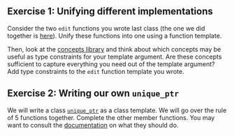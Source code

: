 ## Exercise 1: Unifying different implementations

Consider the two `edit` functions you wrote last class (the one we did together is [here](../09/exercise.cpp)).
Unify these functions into one using a function template.

Then, look at the [concepts library](https://en.cppreference.com/w/cpp/concepts) and think about which concepts may be useful as type constraints for your template argument.
Are these concepts sufficient to capture everything you need out of the template argument?
Add type constraints to the `edit` function template you wrote.

## Exercise 2: Writing our own `unique_ptr`

We will write a class [`unique_ptr`](unique_ptr.hpp) as a class template.
We will go over the rule of 5 functions together.
Complete the other member functions.
You may want to consult the [documentation](https://en.cppreference.com/w/cpp/memory/unique_ptr) on what they should do.
